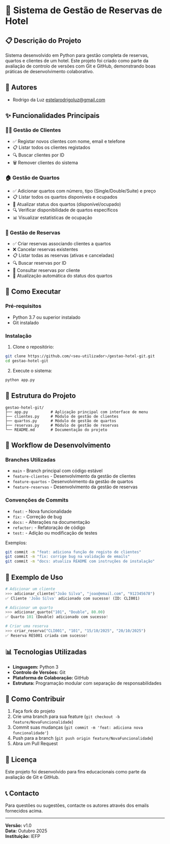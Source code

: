 # 🏨 Sistema de Gestão de Reservas de Hotel

## 📋 Descrição do Projeto

Sistema desenvolvido em Python para gestão completa de reservas, quartos e clientes de um hotel. Este projeto foi criado como parte da avaliação de controlo de versões com Git e GitHub, demonstrando boas práticas de desenvolvimento colaborativo.

## 👥 Autores

- Rodrigo da Luz
estelarodrigoluz@gmail.com

## ✨ Funcionalidades Principais

### 🧑‍💼 Gestão de Clientes
- ✅ Registar novos clientes com nome, email e telefone
- 📋 Listar todos os clientes registados
- 🔍 Buscar clientes por ID
- 🗑️ Remover clientes do sistema

### 🏠 Gestão de Quartos
- ✅ Adicionar quartos com número, tipo (Single/Double/Suite) e preço
- 📋 Listar todos os quartos disponíveis e ocupados
- 🔄 Atualizar status dos quartos (disponível/ocupado)
- 🔍 Verificar disponibilidade de quartos específicos
- 📊 Visualizar estatísticas de ocupação

### 📅 Gestão de Reservas
- ✅ Criar reservas associando clientes a quartos
- ❌ Cancelar reservas existentes
- 📋 Listar todas as reservas (ativas e canceladas)
- 🔍 Buscar reservas por ID
- 👤 Consultar reservas por cliente
- 🔄 Atualização automática do status dos quartos

## 🚀 Como Executar

### Pré-requisitos
- Python 3.7 ou superior instalado
- Git instalado

### Instalação

1. Clone o repositório:
```bash
git clone https://github.com/<seu-utilizador>/gestao-hotel-git.git
cd gestao-hotel-git
```

2. Execute o sistema:
```bash
python app.py
```

## 📂 Estrutura do Projeto

```
gestao-hotel-git/
├── app.py          # Aplicação principal com interface de menu
├── clientes.py     # Módulo de gestão de clientes
├── quartos.py      # Módulo de gestão de quartos
├── reservas.py     # Módulo de gestão de reservas
└── README.md       # Documentação do projeto
```

## 🔀 Workflow de Desenvolvimento

### Branches Utilizadas
- `main` - Branch principal com código estável
- `feature-clientes` - Desenvolvimento da gestão de clientes
- `feature-quartos` - Desenvolvimento da gestão de quartos
- `feature-reservas` - Desenvolvimento da gestão de reservas

### Convenções de Commits
- `feat:` - Nova funcionalidade
- `fix:` - Correção de bug
- `docs:` - Alterações na documentação
- `refactor:` - Refatoração de código
- `test:` - Adição ou modificação de testes

Exemplos:
```bash
git commit -m "feat: adiciona função de registo de clientes"
git commit -m "fix: corrige bug na validação de emails"
git commit -m "docs: atualiza README com instruções de instalação"
```

## 🧪 Exemplo de Uso

```python
# Adicionar um cliente
>>> adicionar_cliente("João Silva", "joao@email.com", "912345678")
✅ Cliente 'João Silva' adicionado com sucesso! (ID: CLI001)

# Adicionar um quarto
>>> adicionar_quarto("101", "Double", 80.00)
✅ Quarto 101 (Double) adicionado com sucesso!

# Criar uma reserva
>>> criar_reserva("CLI001", "101", "15/10/2025", "20/10/2025")
✅ Reserva RES001 criada com sucesso!
```

## 📊 Tecnologias Utilizadas

- **Linguagem:** Python 3
- **Controlo de Versões:** Git
- **Plataforma de Colaboração:** GitHub
- **Estrutura:** Programação modular com separação de responsabilidades

## 🤝 Como Contribuir

1. Faça fork do projeto
2. Crie uma branch para sua feature (`git checkout -b feature/NovaFuncionalidade`)
3. Commit suas mudanças (`git commit -m 'feat: adiciona nova funcionalidade'`)
4. Push para a branch (`git push origin feature/NovaFuncionalidade`)
5. Abra um Pull Request

## 📝 Licença

Este projeto foi desenvolvido para fins educacionais como parte da avaliação de Git e GitHub.

## 📞 Contacto

Para questões ou sugestões, contacte os autores através dos emails fornecidos acima.

---

**Versão:** v1.0  
**Data:** Outubro 2025  
**Instituição:** IEFP